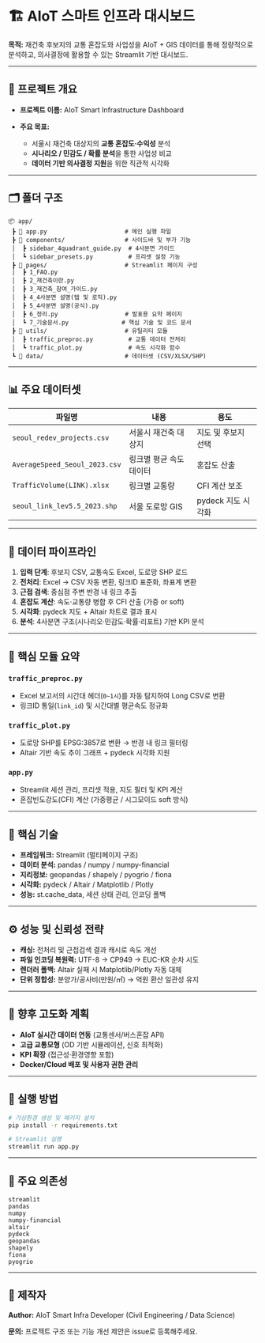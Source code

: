 # 🏗️ AIoT 스마트 인프라 대시보드

**목적:** 재건축 후보지의 교통 혼잡도와 사업성을 AIoT + GIS 데이터를 통해 정량적으로 분석하고, 의사결정에 활용할 수 있는 Streamlit 기반 대시보드.

---

## 📘 프로젝트 개요

* **프로젝트 이름:** AIoT Smart Infrastructure Dashboard
* **주요 목표:**

  * 서울시 재건축 대상지의 **교통 혼잡도·수익성** 분석
  * **시나리오 / 민감도 / 확률 분석**을 통한 사업성 비교
  * **데이터 기반 의사결정 지원**을 위한 직관적 시각화

---

## 🗂️ 폴더 구조

```
📦 app/
 ┣ 📜 app.py                      # 메인 실행 파일
 ┣ 📁 components/                 # 사이드바 및 부가 기능
 │  ┣ sidebar_4quadrant_guide.py  # 4사분면 가이드
 │  ┗ sidebar_presets.py          # 프리셋 설정 기능
 ┣ 📁 pages/                      # Streamlit 페이지 구성
 │  ┣ 1_FAQ.py
 │  ┣ 2_재건축이란.py
 │  ┣ 3_재건축_참여_가이드.py
 │  ┣ 4_4사분면 설명(탭 및 로직).py
 │  ┣ 5_4사분면 설명(공식).py
 │  ┣ 6_정리.py                   # 발표용 요약 페이지
 │  ┗ 7_기술문서.py               # 핵심 기술 및 코드 문서
 ┣ 📁 utils/                      # 유틸리티 모듈
 │  ┣ traffic_preproc.py          # 교통 데이터 전처리
 │  ┗ traffic_plot.py             # 속도 시각화 함수
 ┗ 📁 data/                       # 데이터셋 (CSV/XLSX/SHP)
```

---

## 📊 주요 데이터셋

| 파일명                           | 내용            | 용도            |
| ----------------------------- | ------------- | ------------- |
| `seoul_redev_projects.csv`    | 서울시 재건축 대상지   | 지도 및 후보지 선택   |
| `AverageSpeed_Seoul_2023.csv` | 링크별 평균 속도 데이터 | 혼잡도 산출        |
| `TrafficVolume(LINK).xlsx`    | 링크별 교통량       | CFI 계산 보조     |
| `seoul_link_lev5.5_2023.shp`  | 서울 도로망 GIS    | pydeck 지도 시각화 |

---

## 🔄 데이터 파이프라인

1. **입력 단계**: 후보지 CSV, 교통속도 Excel, 도로망 SHP 로드
2. **전처리**: Excel → CSV 자동 변환, 링크ID 표준화, 좌표계 변환
3. **근접 검색**: 중심점 주변 반경 내 링크 추출
4. **혼잡도 계산**: 속도·교통량 병합 후 CFI 산출 (가중 or soft)
5. **시각화**: pydeck 지도 + Altair 차트로 결과 표시
6. **분석**: 4사분면 구조(시나리오·민감도·확률·리포트) 기반 KPI 분석

---

## 🧩 핵심 모듈 요약

### `traffic_preproc.py`

* Excel 보고서의 시간대 헤더(`0~1시`)를 자동 탐지하여 Long CSV로 변환
* 링크ID 통일(`link_id`) 및 시간대별 평균속도 정규화

### `traffic_plot.py`

* 도로망 SHP를 EPSG:3857로 변환 → 반경 내 링크 필터링
* Altair 기반 속도 추이 그래프 + pydeck 시각화 지원

### `app.py`

* Streamlit 세션 관리, 프리셋 적용, 지도 필터 및 KPI 계산
* 혼잡빈도강도(CFI) 계산 (가중평균 / 시그모이드 soft 방식)

---

## 🧠 핵심 기술

* **프레임워크:** Streamlit (멀티페이지 구조)
* **데이터 분석:** pandas / numpy / numpy-financial
* **지리정보:** geopandas / shapely / pyogrio / fiona
* **시각화:** pydeck / Altair / Matplotlib / Plotly
* **성능:** st.cache_data, 세션 상태 관리, 인코딩 폴백

---

## ⚙️ 성능 및 신뢰성 전략

* **캐싱:** 전처리 및 근접검색 결과 캐시로 속도 개선
* **파일 인코딩 복원력:** UTF-8 → CP949 → EUC-KR 순차 시도
* **렌더러 폴백:** Altair 실패 시 Matplotlib/Plotly 자동 대체
* **단위 정합성:** 분양가/공사비(만원/㎡) → 억원 환산 일관성 유지

---

## 🚀 향후 고도화 계획

* **AIoT 실시간 데이터 연동** (교통센서/버스혼잡 API)
* **고급 교통모형** (OD 기반 시뮬레이션, 신호 최적화)
* **KPI 확장** (접근성·환경영향 포함)
* **Docker/Cloud 배포 및 사용자 권한 관리**

---

## 🧾 실행 방법

```bash
# 가상환경 생성 및 패키지 설치
pip install -r requirements.txt

# Streamlit 실행
streamlit run app.py
```

---

## 🧩 주요 의존성

```
streamlit
pandas
numpy
numpy-financial
altair
pydeck
geopandas
shapely
fiona
pyogrio
```

---

## 👤 제작자

**Author:** AIoT Smart Infra Developer (Civil Engineering / Data Science)

**문의:** 프로젝트 구조 또는 기능 개선 제안은 issue로 등록해주세요.
